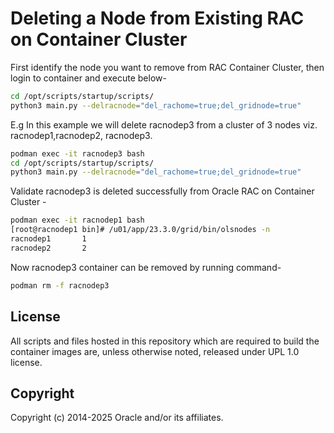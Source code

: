 # Deleting a Node from Existing RAC on Container Cluster
First identify the node you want to remove from RAC Container Cluster, then login to container and execute below-
```bash
cd /opt/scripts/startup/scripts/
python3 main.py --delracnode="del_rachome=true;del_gridnode=true"
```
E.g In this example we will delete racnodep3 from a cluster of 3 nodes viz. racnodep1,racnodep2, racnodep3.
```bash
podman exec -it racnodep3 bash
cd /opt/scripts/startup/scripts/
python3 main.py --delracnode="del_rachome=true;del_gridnode=true"
```
Validate racnodep3 is deleted successfully from Oracle RAC on Container Cluster -
```bash
podman exec -it racnodep1 bash
[root@racnodep1 bin]# /u01/app/23.3.0/grid/bin/olsnodes -n
racnodep1       1
racnodep2       2
```
Now racnodep3 container can be removed by running command-
```bash
podman rm -f racnodep3
```

## License

All scripts and files hosted in this repository which are required to build the container  images are, unless otherwise noted, released under UPL 1.0 license.

## Copyright

Copyright (c) 2014-2025 Oracle and/or its affiliates.